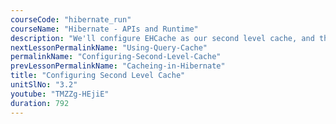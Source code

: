 ```yaml
---
courseCode: "hibernate_run"
courseName: "Hibernate - APIs and Runtime"
description: "We'll configure EHCache as our second level cache, and then put it to work. We'll fetch an object across two sessions, and we'll see how Hibernate's second level cache comes into play to save a database query."
nextLessonPermalinkName: "Using-Query-Cache"
permalinkName: "Configuring-Second-Level-Cache"
prevLessonPermalinkName: "Cacheing-in-Hibernate"
title: "Configuring Second Level Cache"
unitSlNo: "3.2"
youtube: "TMZZg-HEjiE"
duration: 792
---
```

